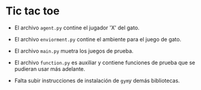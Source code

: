 # Tic tac toe


 * El archivo ``agent.py`` contine el jugador 'X' del gato.

 * El archivo ``enviorment.py`` contine el ambiente para el juego de gato. 
 
 * El archivo ``main.py`` muetra los juegos de prueba.
 
 * El archivo ``function.py`` es auxiliar y contiene funciones de prueba que se pudieran usar más adelante.
 
 * Falta subir instrucciones de instalación de ``gym``y demás bibliotecas.

 
